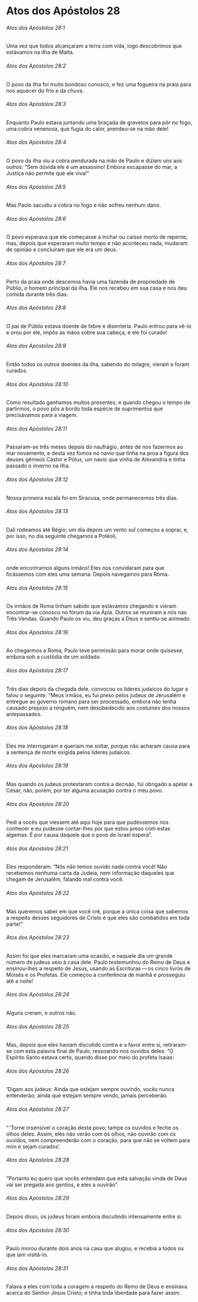 # Atos dos Apóstolos 28

###### Atos dos Apóstolos 28:1

Uma vez que todos alcançaram a terra com vida, logo descobrimos que estávamos na ilha de Malta.

###### Atos dos Apóstolos 28:2

O povo da ilha foi muito bondoso conosco, e fez uma fogueira na praia para nos aquecer do frio e da chuva.

###### Atos dos Apóstolos 28:3

Enquanto Paulo estava juntando uma braçada de gravetos para pôr no fogo, uma cobra venenosa, que fugia do calor, prendeu-se na mão dele!

###### Atos dos Apóstolos 28:4

O povo da ilha viu a cobra pendurada na mão de Paulo e diziam uns aos outros: “Sem dúvida ele é um assassino! Embora escapasse do mar, a Justiça não permite que ele viva!”

###### Atos dos Apóstolos 28:5

Mas Paulo sacudiu a cobra no fogo e não sofreu nenhum dano.

###### Atos dos Apóstolos 28:6

O povo esperava que ele começasse a inchar ou caísse morto de repente; mas, depois que esperaram muito tempo e não aconteceu nada, mudaram de opinião e concluíram que ele era um deus.

###### Atos dos Apóstolos 28:7

Perto da praia onde descemos havia uma fazenda de propriedade de Públio, o homem principal da ilha. Ele nos recebeu em sua casa e nos deu comida durante três dias.

###### Atos dos Apóstolos 28:8

O pai de Públio estava doente de febre e disenteria. Paulo entrou para vê-lo e orou por ele, impôs as mãos sobre sua cabeça, e ele foi curado!

###### Atos dos Apóstolos 28:9

Então todos os outros doentes da ilha, sabendo do milagre, vieram e foram curados.

###### Atos dos Apóstolos 28:10

Como resultado ganhamos muitos presentes, e quando chegou o tempo de partirmos, o povo pôs a bordo toda espécie de suprimentos que precisávamos para a viagem.

###### Atos dos Apóstolos 28:11

Passaram-se três meses depois do naufrágio, antes de nos fazermos ao mar novamente, e desta vez fomos no navio que tinha na proa a figura dos deuses gêmeos Cástor e Pólux, um navio que vinha de Alexandria e tinha passado o inverno na ilha.

###### Atos dos Apóstolos 28:12

Nossa primeira escala foi em Siracusa, onde permanecemos três dias.

###### Atos dos Apóstolos 28:13

Dali rodeamos até Régio; um dia depois um vento sul começou a soprar, e, por isso, no dia seguinte chegamos a Potéoli,

###### Atos dos Apóstolos 28:14

onde encontramos alguns irmãos! Eles nos convidaram para que ficássemos com eles uma semana. Depois navegamos para Roma.

###### Atos dos Apóstolos 28:15

Os irmãos de Roma tinham sabido que estávamos chegando e vieram encontrar-se conosco no fórum da via Ápia. Outros se reuniram a nós nas Três Vendas. Quando Paulo os viu, deu graças a Deus e sentiu-se animado.

###### Atos dos Apóstolos 28:16

Ao chegarmos a Roma, Paulo teve permissão para morar onde quisesse, embora sob a custódia de um soldado.

###### Atos dos Apóstolos 28:17

Três dias depois da chegada dele, convocou os líderes judaicos do lugar e falou o seguinte: “Meus irmãos, eu fui preso pelos judeus de Jerusalém e entregue ao governo romano para ser processado, embora não tenha causado prejuízo a ninguém, nem desobedecido aos costumes dos nossos antepassados.

###### Atos dos Apóstolos 28:18

Eles me interrogaram e queriam me soltar, porque não acharam causa para a sentença de morte exigida pelos líderes judaicos.

###### Atos dos Apóstolos 28:19

Mas quando os judeus protestaram contra a decisão, fui obrigado a apelar a César, não, porém, por ter alguma acusação contra o meu povo.

###### Atos dos Apóstolos 28:20

Pedi a vocês que viessem até aqui hoje para que pudéssemos nos conhecer e eu pudesse contar-lhes por que estou preso com estas algemas. É por causa daquele que o povo de Israel espera”.

###### Atos dos Apóstolos 28:21

Eles responderam: “Nós não temos ouvido nada contra você! Não recebemos nenhuma carta da Judeia, nem informação daqueles que chegam de Jerusalém, falando mal contra você.

###### Atos dos Apóstolos 28:22

Mas queremos saber em que você crê, porque a única coisa que sabemos a respeito desses seguidores de Cristo é que eles são combatidos em toda parte!”

###### Atos dos Apóstolos 28:23

Assim foi que eles marcaram uma ocasião, e naquele dia um grande número de judeus veio à casa dele. Paulo testemunhou do Reino de Deus e ensinou-lhes a respeito de Jesus, usando as Escrituras — os cinco livros de Moisés e os Profetas. Ele começou a conferência de manhã e prosseguiu até a noite!

###### Atos dos Apóstolos 28:24

Alguns creram, e outros não.

###### Atos dos Apóstolos 28:25

Mas, depois que eles haviam discutido contra e a favor entre si, retiraram-se com esta palavra final de Paulo, ressoando nos ouvidos deles: “O Espírito Santo estava certo, quando disse por meio do profeta Isaías:

###### Atos dos Apóstolos 28:26

‘Digam aos judeus: Ainda que estejam sempre ouvindo, vocês nunca entenderão; ainda que estejam sempre vendo, jamais perceberão.

###### Atos dos Apóstolos 28:27

“ ‘Torne insensível o coração deste povo; tampe os ouvidos e feche os olhos deles. Assim, eles não verão com os olhos, não ouvirão com os ouvidos, nem compreenderão com o coração, para que não se voltem para mim e sejam curados’.

###### Atos dos Apóstolos 28:28

“Portanto eu quero que vocês entendam que esta salvação vinda de Deus vai ser pregada aos gentios, e eles a ouvirão”.

###### Atos dos Apóstolos 28:29

Depois disso, os judeus foram embora discutindo intensamente entre si.

###### Atos dos Apóstolos 28:30

Paulo morou durante dois anos na casa que alugou, e recebia a todos os que iam visitá-lo.

###### Atos dos Apóstolos 28:31

Falava a eles com toda a coragem a respeito do Reino de Deus e ensinava acerca do Senhor Jesus Cristo; e tinha toda liberdade para fazer assim.

